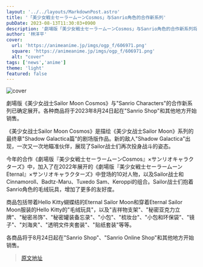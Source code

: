```yaml
---
layout: '../../layouts/MarkdownPost.astro'
title: '「美少女戦士セーラームーンCosmos」与Sanrio角色的合作新系列'
pubDate: 2023-08-13T11:30:03+0900
description: '劇場版「美少女戦士セーラームーンCosmos」与Sanrio角色的合作新系列将展开。各种商品将于2023年8月24日起在Sanrio商店等地开始销售。'
author: '林洋平'
cover:
  url: 'https://animeanime.jp/imgs/ogp_f/606971.png'
  square: 'https://animeanime.jp/imgs/ogp_f/606971.png'
  alt: "cover"
tags: ['news','anime']
theme: 'light'
featured: false
---
```


![cover](https://animeanime.jp/imgs/ogp_f/606971.png)

劇場版《美少女战士Sailor Moon Cosmos》与"Sanrio Characters"的合作新系列已确定展开。各种商品将于2023年8月24日起在"Sanrio Shop"和其他地方开始销售。

《美少女战士Sailor Moon Cosmos》是描绘《美少女战士Sailor Moon》系列的最终章"Shadow Galactica篇"的剧场版作品。新的敌人"Shadow Galactica"出现，一次又一次地瞄准伙伴，展现了Sailor战士们再次投身战斗的姿态。

今年的合作《劇場版『美少女戦士セーラームーンCosmos』×サンリオキャラクターズ》中，加入了在2022年展开的《劇場版『美少女戦士セーラームーンEternal』×サンリオキャラクターズ》中登场的10对人物，以及Sailor战士和Cinnamoroll、Badtz-Maru、Tuxedo Sam、Keroppi的组合。Sailor战士们抱着Sanrio角色的毛绒玩具，增加了更多的友好度。

商品包括带着Hello Kitty蝴蝶结的Eternal Sailor Moon和穿着Eternal Sailor Moon服装的Hello Kitty的"毛绒玩具"，以及"吉祥物支架"、"秘密亚克力立牌"、"秘密吊饰"、"秘密罐装备忘录"、"小包"、"梳妆台"、"小包和环保袋"、"镜子"、"刘海夹"、"透明文件夹套装"、"贴纸套装"等等。

各商品将于8月24日起在"Sanrio Shop"、"Sanrio Online Shop"和其他地方开始销售。

>[原文地址](https://animeanime.jp/article/2023/08/13/79253.html)  